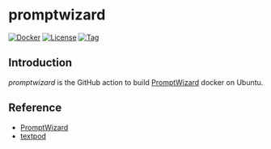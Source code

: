 # promptwizard

[![Docker](https://img.shields.io/docker/pulls/craftslab/promptwizard)](https://hub.docker.com/r/craftslab/promptwizard)
[![License](https://img.shields.io/github/license/craftslab/promptwizard.svg)](https://github.com/craftslab/promptwizard/blob/main/LICENSE)
[![Tag](https://img.shields.io/github/tag/craftslab/promptwizard.svg)](https://github.com/craftslab/promptwizard/tags)



## Introduction

*promptwizard* is the GitHub action to build [PromptWizard](https://github.com/microsoft/PromptWizard) docker on Ubuntu.



## Reference

- [PromptWizard](https://github.com/microsoft/PromptWizard)
- [textpod](https://github.com/freetonik/textpod)
